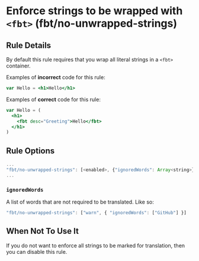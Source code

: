 # Enforce strings to be wrapped with `<fbt>` (fbt/no-unwrapped-strings)

## Rule Details

By default this rule requires that you wrap all literal strings in a `<fbt>` container.

Examples of **incorrect** code for this rule:

```jsx
var Hello = <h1>Hello</h1>
```

Examples of **correct** code for this rule:

```jsx
var Hello = (
  <h1>
    <fbt desc="Greeting">Hello</fbt>
  </h1>
)
```

## Rule Options

```js
...
"fbt/no-unwrapped-strings": [<enabled>, {"ignoredWords": Array<string>}]
...
```

### `ignoredWords`

A list of words that are not required to be translated. Like so:

```jsx
"fbt/no-unwrapped-strings": ["warn", { "ignoredWords": ["GitHub"] }]
```

## When Not To Use It

If you do not want to enforce all strings to be marked for translation, then you can disable this rule.
